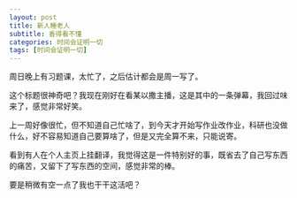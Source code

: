 ```yaml
---
layout: post
title: 新人睡老人
subtitle: 香得看不懂
categories: 时间会证明一切
tags: [时间会证明一切]
---
```


周日晚上有习题课，太忙了，之后估计都会是周一写了。

这个标题很神奇吧？我现在刚好在看某以撒主播，这是其中的一条弹幕，我回过味来了，感觉非常好笑。

上一周好像很忙，但不知道自己忙啥了，到今天才开始写作业改作业，科研也没做什么，好不容易知道自己要算啥了，但是又完全算不来，只能说寄。

看到有人在个人主页上挂翻译，我觉得这是一件特别好的事，既省去了自己写东西的痛苦，又留下了写东西的空间，感觉非常的棒。

要是稍微有空一点了我也干干这活吧？